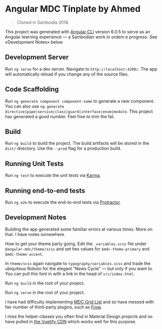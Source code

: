 # Angular MDC Tinplate by Ahmed
> Cloned in Sambodia 2018.

This project was generated with [Angular CLI](https://github.com/angular/angular-cli) version 6.0.5 to serve as an Angular learning experience &mdash; a Sambodian work in ordem e progreso. See «Development Notes» below

## Development Server

Run `ng serve` for a dev server. Navigate to `http://localhost:4200/`. The app will automatically reload if you change any of the source files.

## Code Scaffolding

Run `ng generate component component-name` to generate a new component. You can also use `ng generate directive|pipe|service|class|guard|interface|enum|module`. This project has generated a good number. Feel free to trim the fat.

## Build

Run `ng build` to build the project. The build artifacts will be stored in the `dist/` directory. Use the `--prod` flag for a production build.

## Running Unit Tests

Run `ng test` to execute the unit tests via [Karma](https://karma-runner.github.io).

## Running end-to-end tests

Run `ng e2e` to execute the end-to-end tests via [Protractor](http://www.protractortest.org/).

## Development Notes

Building the app generated some familiar errors at various times. More on that. I have notes somewhere.

How to get your theme party going. Edit the `_variables.scss` file under `@angular-mdc/theme/scss` and set hex values for `$mdc-theme-primary` and `$mdc-theme-accent`.

In `theme/scss` again navigate to `typography/variables.scss` and trade the ubiquitous Roboto for the elegant "News Cycle" &mdash; but only if you want to. You can pull this font in with a link in the head of `src/index.html`.

Run `ng build` in the root of your project.

Run `ng serve` in the root of your project.

I have had difficulty implementing [MDC Grid List](https://github.com/material-components/material-components-web/tree/master/packages/mdc-grid-list) and so have messed with fair number of third-party plugins, such as [Frow](https://frowcss.com/getting-started.html).

I miss the helper classes you often find in Material Design projects and so have pulled in [the Vuetify CDN](https://vuetifyjs.com/en/getting-started/quick-start#cdn-install) which works well for this purpose.
